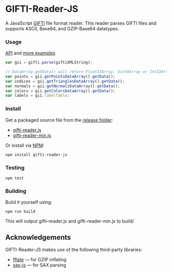 # GIFTI-Reader-JS
A JavaScript [GIFTI](https://www.nitrc.org/projects/gifti/) file format reader.  This reader parses GIFTI files and supports ASCII, Base64, and GZIP-Base64 datatypes.

### Usage
[API](https://github.com/rii-mango/GIFTI-Reader-JS/wiki/API) and [more examples](https://github.com/rii-mango/GIFTI-Reader-JS/tree/master/tests)
```javascript
var gii = gifti.parse(giftiXMLString);

// DataArray.getData() will return Float32Array, Uint8Array or Int32Array depending on datatype
var points = gii.getPointsDataArray().getData();
var indices = gii.getTrianglesDataArray().getData();
var normals = gii.getNormalsDataArray().getData();
var colors = gii.getColorsDataArray().getData();
var labels = gii.labelTable;
```

### Install
Get a packaged source file from the [release folder](https://github.com/rii-mango/GIFTI-Reader-JS/tree/master/release):

* [gifti-reader.js](https://raw.githubusercontent.com/rii-mango/GIFTI-Reader-JS/master/release/current/gifti-reader.js)
* [gifti-reader-min.js](https://raw.githubusercontent.com/rii-mango/GIFTI-Reader-JS/master/release/current/gifti-reader-min.js)

Or install via [NPM](https://www.npmjs.com/):

```
npm install gifti-reader-js
```

### Testing
```
npm test
```

### Building
Build it yourself using:
```
npm run build
```
This will output gifti-reader.js and gifti-reader-min.js to build/

Acknowledgements
-----
GIFTI-Reader-JS makes use of the following third-party libraries:
- [fflate](https://github.com/101arrowz/fflate) &mdash; for GZIP inflating
- [sax-js](https://github.com/isaacs/sax-js) &mdash; for SAX parsing

